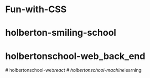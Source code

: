 # Fun-with-CSS
# holberton-smiling-school
# holbertonschool-web_back_end
#   h o l b e r t o n s c h o o l - w e b _ r e a c t  
 #   h o l b e r t o n s c h o o l - m a c h i n e _ l e a r n i n g  
 